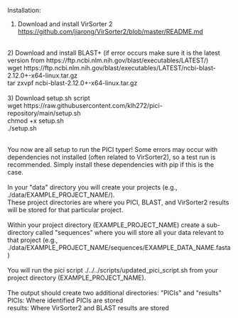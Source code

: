 Installation:

1) Download and install VirSorter 2 <br>
https://github.com/jiarong/VirSorter2/blob/master/README.md <br>
<br>
2) Download and install BLAST+ (if error occurs make sure it is the latest version from https://ftp.ncbi.nlm.nih.gov/blast/executables/LATEST/)<br>
wget https://ftp.ncbi.nlm.nih.gov/blast/executables/LATEST/ncbi-blast-2.12.0+-x64-linux.tar.gz <br>
tar zxvpf ncbi-blast-2.12.0+-x64-linux.tar.gz <br>
<br>
3) Download setup.sh script <br>
wget https://raw.githubusercontent.com/klh272/pici-repository/main/setup.sh <br>
chmod +x setup.sh <br>
./setup.sh<br>
<br>




You now are all setup to run the PICI typer! Some errors may occur with dependencies not installed (often related to VirSorter2), so a test run is recommended. Simply install these dependencies with pip if this is the case.<br>
<br>
In your "data" directory you will create your projects (e.g., ./data/EXAMPLE_PROJECT_NAME/). <br>
These project directories are where you PICI, BLAST, and VirSorter2 results will be stored for that particular project. <br>
<br>
Within your project directory (EXAMPLE_PROJECT_NAME) create a sub-directory called "sequences" where you will store all your data relevant to that project (e.g., ./data/EXAMPLE_PROJECT_NAME/sequences/EXAMPLE_DATA_NAME.fasta) <br>
<br>
You will run the pici script ./../../scripts/updated_pici_script.sh from your project directory (EXAMPLE_PROJECT_NAME). <br>
<br>
The output should create two additional directories: "PICIs" and "results" <br>
PICIs: Where identified PICIs are stored <br>
results: Where VirSorter2 and BLAST results are stored <br>



